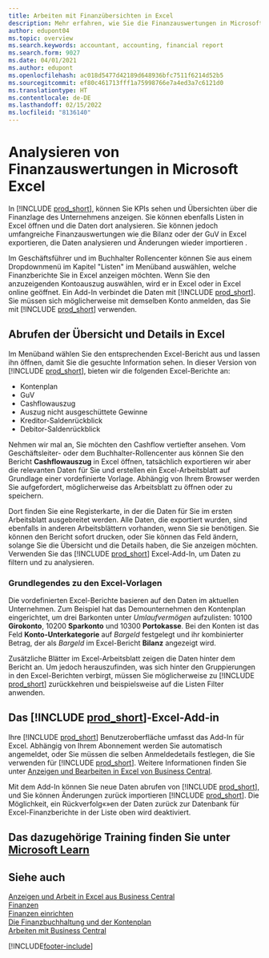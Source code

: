 ```yaml
---
title: Arbeiten mit Finanzübersichten in Excel
description: Mehr erfahren, wie Sie die Finanzauswertungen in Microsoft Excel von Business Central für eine bessere Analyse öffnen können.
author: edupont04
ms.topic: overview
ms.search.keywords: accountant, accounting, financial report
ms.search.form: 9027
ms.date: 04/01/2021
ms.author: edupont
ms.openlocfilehash: ac018d5477d42189d648936bfc7511f6214d52b5
ms.sourcegitcommit: ef80c461713fff1a75998766e7a4ed3a7c6121d0
ms.translationtype: HT
ms.contentlocale: de-DE
ms.lasthandoff: 02/15/2022
ms.locfileid: "8136140"
---
```

# <a name="analyzing-financial-statements-in-microsoft-excel"></a>Analysieren von Finanzauswertungen in Microsoft Excel

In [!INCLUDE [prod_short](includes/prod_short.md)], können Sie KPIs sehen und Übersichten über die Finanzlage des Unternehmens anzeigen. Sie können ebenfalls Listen in Excel öffnen und die Daten dort analysieren. Sie können jedoch umfangreiche Finanzauswertungen wie die Bilanz oder der GuV in Excel exportieren, die Daten analysieren und Änderungen wieder importieren .  

Im Geschäftsführer und im Buchhalter Rollencenter können Sie aus einem Dropdownmenü im Kapitel "Listen" im Menüband auswählen, welche Finanzberichte Sie in Excel anzeigen möchten. Wenn Sie den anzuzeigenden Kontoauszug auswählen, wird er in Excel oder in Excel online geöffnet. Ein Add-In verbindet die Daten mit [!INCLUDE [prod_short](includes/prod_short.md)]. Sie müssen sich möglicherweise mit demselben Konto anmelden, das Sie mit [!INCLUDE [prod_short](includes/prod_short.md)] verwenden.  

## <a name="getting-the-overview-and-the-details-in-excel"></a>Abrufen der Übersicht und Details in Excel

Im Menüband wählen Sie den entsprechenden Excel-Bericht aus und lassen ihn öffnen, damit Sie die gesuchte Information sehen. In dieser Version von [!INCLUDE [prod_short](includes/prod_short.md)], bieten wir die folgenden Excel-Berichte an:

- Kontenplan  
- GuV  
- Cashflowauszug  
- Auszug nicht ausgeschüttete Gewinne  
- Kreditor-Saldenrückblick  
- Debitor-Saldenrückblick  

Nehmen wir mal an, Sie möchten den Cashflow vertiefter ansehen. Vom Geschäftsleiter- oder dem Buchhalter-Rollencenter aus können Sie den Bericht **Cashflowauszug** in Excel öffnen, tatsächlich exportieren wir aber die relevanten Daten für Sie und erstellen ein Excel-Arbeitsblatt auf Grundlage einer vordefinierte Vorlage. Abhängig von Ihrem Browser werden Sie aufgefordert, möglicherweise das Arbeitsblatt zu öffnen oder zu speichern.  

Dort finden Sie eine Registerkarte, in der die Daten für Sie im ersten Arbeitsblatt ausgebreitet werden. Alle Daten, die exportiert wurden, sind ebenfalls in anderen Arbeitsblättern vorhanden, wenn Sie sie benötigen. Sie können den Bericht sofort drucken, oder Sie können das Feld ändern, solange Sie die Übersicht und die Details haben, die Sie anzeigen möchten. Verwenden Sie das [!INCLUDE [prod_short](includes/prod_short.md)] Excel-Add-In, um Daten zu filtern und zu analysieren.  

### <a name="understanding-the-excel-templates"></a>Grundlegendes zu den Excel-Vorlagen

Die vordefinierten Excel-Berichte basieren auf den Daten im aktuellen Unternehmen. Zum Beispiel hat das Demounternehmen den Kontenplan eingerichtet, um drei Barkonten unter *Umlaufvermögen* aufzulisten: 10100 **Girokonto**, 10200 **Sparkonto** und 10300 **Portokasse**. Bei den Konten ist das Feld **Konto-Unterkategorie** auf *Bargeld* festgelegt und ihr kombinierter Betrag, der als *Bargeld* im Excel-Bericht **Bilanz** angezeigt wird.  

Zusätzliche Blätter im Excel-Arbeitsblatt zeigen die Daten hinter dem Bericht an. Um jedoch herauszufinden, was sich hinter den Gruppierungen in den Excel-Berichten verbirgt, müssen Sie möglicherweise zu [!INCLUDE [prod_short](includes/prod_short.md)] zurückkehren und beispielsweise auf die Listen Filter anwenden.  

## <a name="the-prod_short-excel-add-in"></a>Das [!INCLUDE [prod_short](includes/prod_short.md)]-Excel-Add-in

Ihre [!INCLUDE [prod_short](includes/prod_short.md)] Benutzeroberfläche umfasst das Add-In für Excel. Abhängig von Ihrem Abonnement werden Sie automatisch angemeldet, oder Sie müssen die selben Anmeldedetails festlegen, die Sie verwenden für [!INCLUDE [prod_short](includes/prod_short.md)]. Weitere Informationen finden Sie unter [Anzeigen und Bearbeiten in Excel von Business Central](across-work-with-excel.md).  

Mit dem Add-In können Sie neue Daten abrufen von [!INCLUDE [prod_short](includes/prod_short.md)], und Sie können Änderungen zurück importieren [!INCLUDE [prod_short](includes/prod_short.md)]. Die Möglichkeit, ein Rückverfolg«»en der Daten zurück zur Datenbank für Excel-Finanzberichte in der Liste oben wird deaktiviert.  

## <a name="see-related-training-at-microsoft-learn"></a>Das dazugehörige Training finden Sie unter [Microsoft Learn](/learn/modules/configure-powerbi-excel-dynamics-365-business-central/index)

## <a name="see-also"></a>Siehe auch

[Anzeigen und Arbeit in Excel aus Business Central](across-work-with-excel.md)  
[Finanzen](finance.md)  
[Finanzen einrichten](finance-setup-finance.md)  
[Die Finanzbuchhaltung und der Kontenplan](finance-general-ledger.md)  
[Arbeiten mit  Business Central](ui-work-product.md)  


[!INCLUDE[footer-include](includes/footer-banner.md)]